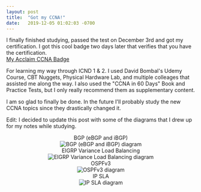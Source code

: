 ```yaml
---
layout: post
title:  "Got my CCNA!"
date:   2019-12-05 01:02:03 -0700
---
```


I finally finished studying, passed the test on December 3rd and got my certification.
I got this cool badge two days later that verifies that you have the certification.
<br>[My Acclaim CCNA Badge]

For learning my way through ICND 1 & 2. I used David Bombal's Udemy Course, CBT Nuggets, Physical Hardware Lab, and multiple colleages that assisted me along the way. I also used the "CCNA in 60 Days" Book and Practice Tests, but I only really recommend them as supplementary content.

I am so glad to finally be done. In the future I'll probably study the new CCNA topics since they drastically changed it.

Edit: I decided to update this post with some of the diagrams that I drew up for my notes while studying.
<br>
<center>
BGP (eBGP and iBGP)
<br>
<picture>
  <img 
    src="{{site.url}}{{site.baseurl}}\assets\images\2019_CCNA_Diagrams\bgp.webp" 
    alt="BGP (eBGP and iBGP) diagram">
</picture>
<br>
EIGRP Variance Load Balancing
<br>
<picture>
  <img 
    src="{{site.url}}{{site.baseurl}}\assets\images\2019_CCNA_Diagrams\eigrp_load_balance.webp" 
    alt="EIGRP Variance Load Balancing diagram">
</picture>
<br>
OSPFv3
<br>
<picture>
  <img 
    src="{{site.url}}{{site.baseurl}}\assets\images\2019_CCNA_Diagrams\OSPFv3.webp" 
    alt="OSPFv3 diagram">
</picture>
<br>
IP SLA
<br>
<picture>
  <img 
    src="{{site.url}}{{site.baseurl}}\assets\images\2019_CCNA_Diagrams\ip_sla.webp" 
    alt="IP SLA diagram">
</picture>
</center>


[My Acclaim CCNA Badge]: https://www.youracclaim.com/badges/99290c79-a22a-43cf-9f47-3059f9f7b510/public_url
